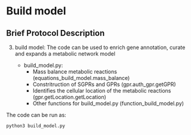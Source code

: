# Build model

## Brief Protocol Description 

3. build model: The code can be used to enrich gene annotation, curate and expands a metabolic network model

	- build_model.py:
		- Mass balance metabolic reactions (equations_build_model.mass_balance)
		- Constritruction of SGPRs and GPRs (gpr.auth_gpr.getGPR)
		- Identifies the cellular location of the metabolic reactions (gpr.getLocation.getLocation)
		- Other functions for build_model.py (function_build_model.py)
		
The code can be run as:

```
python3 build_model.py
```
